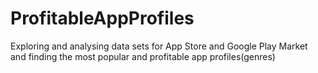 # ProfitableAppProfiles
Exploring and analysing data sets for App Store and Google Play Market and finding the most popular and profitable app profiles(genres)
